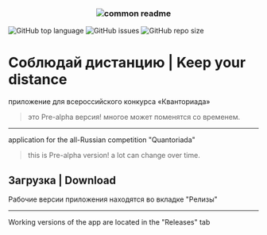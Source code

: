 <h3 align="center">
  <img alt="common readme" src="https://sun9-64.userapi.com/impg/aYKKn96GgNJWLABsZqyVVKjzjNoDVGJd5r0odg/UsXiZtF6s6E.jpg?size=400x160&quality=96&proxy=1&sign=82794ea875e324314bf85018cdf6d3ec">
</h3>

![GitHub top language](https://img.shields.io/github/languages/top/LeFFaQ/Tracker-App) 
![GitHub issues](https://img.shields.io/github/issues/LeFFaQ/Tracker-App)
![GitHub repo size](https://img.shields.io/github/repo-size/LeFFaQ/Tracker-App)


# Соблюдай дистанцию | Keep your distance
приложение для всероссийского конкурса «Кванториада»
> это Pre-alpha версия! многое может поменятся со временем.
***
application for the all-Russian competition "Quantoriada"
> this is Pre-alpha version! a lot can change over time.

## Загрузка | Download
Рабочие версии приложения находятся во вкладке "Релизы"
***
Working versions of the app are located in the "Releases" tab
